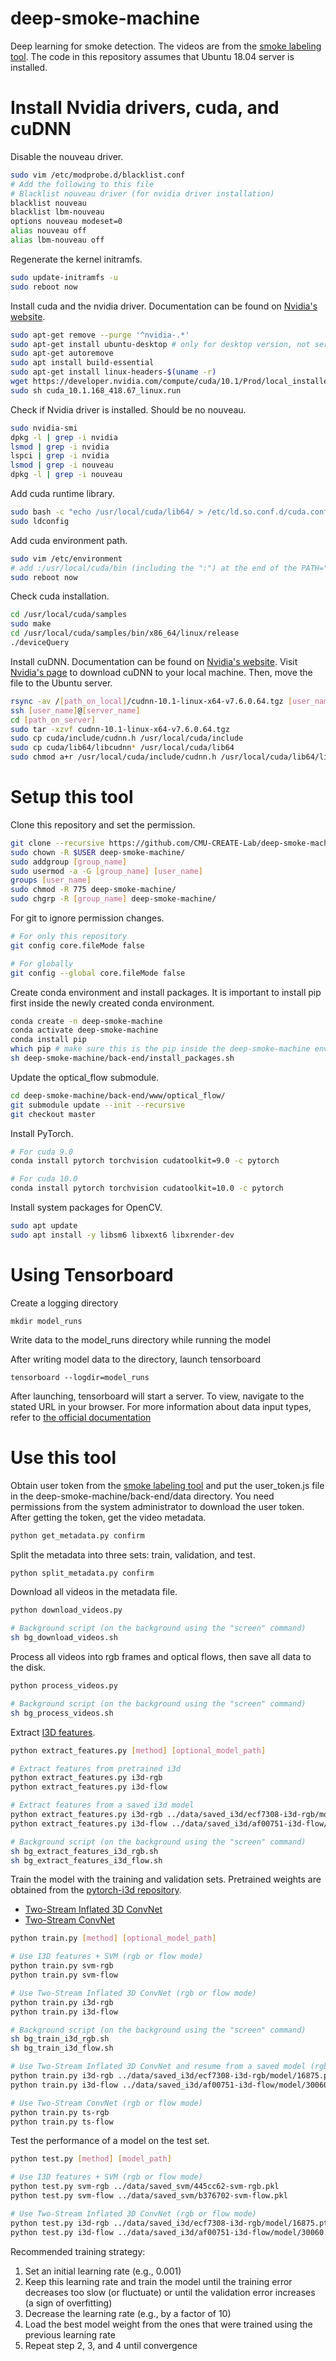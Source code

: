 # deep-smoke-machine
Deep learning for smoke detection. The videos are from the [smoke labeling tool](https://github.com/CMU-CREATE-Lab/video-labeling-tool). The code in this repository assumes that Ubuntu 18.04 server is installed.

# Install Nvidia drivers, cuda, and cuDNN
Disable the nouveau driver.
```sh
sudo vim /etc/modprobe.d/blacklist.conf
# Add the following to this file
# Blacklist nouveau driver (for nvidia driver installation)
blacklist nouveau
blacklist lbm-nouveau
options nouveau modeset=0
alias nouveau off
alias lbm-nouveau off
```
Regenerate the kernel initramfs.
```sh
sudo update-initramfs -u
sudo reboot now
```
Install cuda and the nvidia driver. Documentation can be found on [Nvidia's website](https://docs.nvidia.com/cuda/).
```sh
sudo apt-get remove --purge '^nvidia-.*'
sudo apt-get install ubuntu-desktop # only for desktop version, not server version
sudo apt-get autoremove
sudo apt install build-essential
sudo apt-get install linux-headers-$(uname -r)
wget https://developer.nvidia.com/compute/cuda/10.1/Prod/local_installers/cuda_10.1.168_418.67_linux.run
sudo sh cuda_10.1.168_418.67_linux.run
```
Check if Nvidia driver is installed. Should be no nouveau.
```sh
sudo nvidia-smi
dpkg -l | grep -i nvidia
lsmod | grep -i nvidia
lspci | grep -i nvidia
lsmod | grep -i nouveau
dpkg -l | grep -i nouveau
```
Add cuda runtime library.
```sh
sudo bash -c "echo /usr/local/cuda/lib64/ > /etc/ld.so.conf.d/cuda.conf"
sudo ldconfig
```
Add cuda environment path.
```sh
sudo vim /etc/environment
# add :/usr/local/cuda/bin (including the ":") at the end of the PATH="/[some_path]:/[some_path]" string (inside the quotes)
sudo reboot now
```
Check cuda installation.
```sh
cd /usr/local/cuda/samples
sudo make
cd /usr/local/cuda/samples/bin/x86_64/linux/release
./deviceQuery
```
Install cuDNN. Documentation can be found on [Nvidia's website](https://docs.nvidia.com/deeplearning/sdk/cudnn-install/index.html#install-linux). Visit [Nvidia's page](https://developer.nvidia.com/cudnn) to download cuDNN to your local machine. Then, move the file to the Ubuntu server.
```sh
rsync -av /[path_on_local]/cudnn-10.1-linux-x64-v7.6.0.64.tgz [user_name]@[server_name]:[path_on_server]
ssh [user_name]@[server_name]
cd [path_on_server]
sudo tar -xzvf cudnn-10.1-linux-x64-v7.6.0.64.tgz
sudo cp cuda/include/cudnn.h /usr/local/cuda/include
sudo cp cuda/lib64/libcudnn* /usr/local/cuda/lib64
sudo chmod a+r /usr/local/cuda/include/cudnn.h /usr/local/cuda/lib64/libcudnn*
```
 
# Setup this tool
Clone this repository and set the permission.
```sh
git clone --recursive https://github.com/CMU-CREATE-Lab/deep-smoke-machine.git
sudo chown -R $USER deep-smoke-machine/
sudo addgroup [group_name]
sudo usermod -a -G [group_name] [user_name]
groups [user_name]
sudo chmod -R 775 deep-smoke-machine/
sudo chgrp -R [group_name] deep-smoke-machine/
```
For git to ignore permission changes.
```sh
# For only this repository
git config core.fileMode false

# For globally
git config --global core.fileMode false
```
Create conda environment and install packages. It is important to install pip first inside the newly created conda environment.
```sh
conda create -n deep-smoke-machine
conda activate deep-smoke-machine
conda install pip
which pip # make sure this is the pip inside the deep-smoke-machine environment
sh deep-smoke-machine/back-end/install_packages.sh
```
Update the optical_flow submodule.
```sh
cd deep-smoke-machine/back-end/www/optical_flow/
git submodule update --init --recursive
git checkout master
```
Install PyTorch.
```sh
# For cuda 9.0
conda install pytorch torchvision cudatoolkit=9.0 -c pytorch

# For cuda 10.0
conda install pytorch torchvision cudatoolkit=10.0 -c pytorch
```
Install system packages for OpenCV.
```sh
sudo apt update
sudo apt install -y libsm6 libxext6 libxrender-dev
```

# Using Tensorboard
Create a logging directory 

```
mkdir model_runs
```
Write data to the model_runs directory while running the model

After writing model data to the directory, launch tensorboard
```
tensorboard --logdir=model_runs
```

After launching, tensorboard will start a server. To view, navigate to the stated URL in your browser. For more information about data input types, refer to [the official documentation](https://pytorch.org/docs/stable/tensorboard.html)

# Use this tool
Obtain user token from the [smoke labeling tool](https://smoke.createlab.org/gallery.html) and put the user_token.js file in the deep-smoke-machine/back-end/data directory. You need permissions from the system administrator to download the user token. After getting the token, get the video metadata.
```sh
python get_metadata.py confirm
```
Split the metadata into three sets: train, validation, and test.
```sh
python split_metadata.py confirm
```
Download all videos in the metadata file.
```sh
python download_videos.py

# Background script (on the background using the "screen" command)
sh bg_download_videos.sh
```
Process all videos into rgb frames and optical flows, then save all data to the disk.
```sh
python process_videos.py

# Background script (on the background using the "screen" command)
sh bg_process_videos.sh
```
Extract [I3D features](https://github.com/piergiaj/pytorch-i3d).
```sh
python extract_features.py [method] [optional_model_path]

# Extract features from pretrained i3d
python extract_features.py i3d-rgb
python extract_features.py i3d-flow

# Extract features from a saved i3d model
python extract_features.py i3d-rgb ../data/saved_i3d/ecf7308-i3d-rgb/model/16875.pt
python extract_features.py i3d-flow ../data/saved_i3d/af00751-i3d-flow/model/30060.pt

# Background script (on the background using the "screen" command)
sh bg_extract_features_i3d_rgb.sh
sh bg_extract_features_i3d_flow.sh
```
Train the model with the training and validation sets. Pretrained weights are obtained from the [pytorch-i3d repository](https://github.com/piergiaj/pytorch-i3d).
- [Two-Stream Inflated 3D ConvNet](https://arxiv.org/abs/1705.07750)
- [Two-Stream ConvNet](http://papers.nips.cc/paper/5353-two-stream-convolutional)
```sh
python train.py [method] [optional_model_path]

# Use I3D features + SVM (rgb or flow mode)
python train.py svm-rgb
python train.py svm-flow

# Use Two-Stream Inflated 3D ConvNet (rgb or flow mode)
python train.py i3d-rgb
python train.py i3d-flow

# Background script (on the background using the "screen" command)
sh bg_train_i3d_rgb.sh
sh bg_train_i3d_flow.sh

# Use Two-Stream Inflated 3D ConvNet and resume from a saved model (rgb or flow mode)
python train.py i3d-rgb ../data/saved_i3d/ecf7308-i3d-rgb/model/16875.pt
python train.py i3d-flow ../data/saved_i3d/af00751-i3d-flow/model/30060.pt

# Use Two-Stream ConvNet (rgb or flow mode)
python train.py ts-rgb
python train.py ts-flow
```
Test the performance of a model on the test set.
```sh
python test.py [method] [model_path]

# Use I3D features + SVM (rgb or flow mode)
python test.py svm-rgb ../data/saved_svm/445cc62-svm-rgb.pkl
python test.py svm-flow ../data/saved_svm/b376702-svm-flow.pkl

# Use Two-Stream Inflated 3D ConvNet (rgb or flow mode)
python test.py i3d-rgb ../data/saved_i3d/ecf7308-i3d-rgb/model/16875.pt
python test.py i3d-flow ../data/saved_i3d/af00751-i3d-flow/model/30060.pt
```
Recommended training strategy:
1. Set an initial learning rate (e.g., 0.001)
2. Keep this learning rate and train the model until the training error decreases too slow (or fluctuate) or until the validation error increases (a sign of overfitting)
3. Decrease the learning rate (e.g., by a factor of 10)
4. Load the best model weight from the ones that were trained using the previous learning rate
5. Repeat step 2, 3, and 4 until convergence
